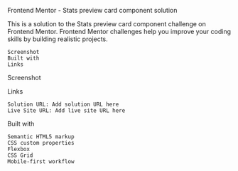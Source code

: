 Frontend Mentor - Stats preview card component solution

This is a solution to the Stats preview card component challenge on Frontend Mentor. Frontend Mentor challenges help you improve your coding skills by building realistic projects.

    Screenshot
    Built with
    Links

Screenshot

Links

    Solution URL: Add solution URL here
    Live Site URL: Add live site URL here

Built with

    Semantic HTML5 markup
    CSS custom properties
    Flexbox
    CSS Grid
    Mobile-first workflow
